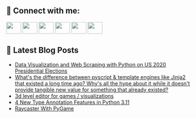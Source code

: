 ## 🔎 Connect with me:
[<img height="32" width="40" src="https://cdn.jsdelivr.net/npm/simple-icons@v5/icons/telegram.svg" />](https://t.me/bullbesh)
[<img height="32" width="40" src="https://cdn.jsdelivr.net/npm/simple-icons@v5/icons/vk.svg" />](https://vk.com/bullbesh)
[<img height="32" width="40" src="https://cdn.jsdelivr.net/npm/simple-icons@v5/icons/twitter.svg" />](https://twitter.com/bullbesh1)
[<img height="32" width="40" src="https://cdn.jsdelivr.net/npm/simple-icons@v5/icons/instagram.svg" />](https://www.instagram.com/bullbesh)
[<img height="32" width="40" src="https://cdn.jsdelivr.net/npm/simple-icons@v5/icons/reddit.svg" />](https://www.reddit.com/user/bullbesh)
[<img height="32" width="40" src="https://cdn.jsdelivr.net/npm/simple-icons@v5/icons/youtube.svg" />](https://www.youtube.com/channel/UCtfjRs6uzgq5mfm8S06WTcg)

## 📕 Latest Blog Posts
<!-- BLOG-POST-LIST:START -->
- [Data Visualization and Web Scraping with Python on US 2020 Presidential Elections](https://www.reddit.com/r/Python/comments/uhbhkb/data_visualization_and_web_scraping_with_python/)
- [What&#39;s the difference between pyscript &amp; template engines like Jinja2 that existed a long time ago? Why&#39;s all the hype about it while it doesn&#39;t provide tangible new value for something that already existed?](https://www.reddit.com/r/Python/comments/uhbby4/whats_the_difference_between_pyscript_template/)
- [3d level editor for games / visualizations](https://www.reddit.com/r/Python/comments/uh9035/3d_level_editor_for_games_visualizations/)
- [4 New Type Annotation Features in Python 3.11](https://www.reddit.com/r/Python/comments/uh8jxg/4_new_type_annotation_features_in_python_311/)
- [Raycaster With PyGame](https://www.reddit.com/r/Python/comments/uh7kj7/raycaster_with_pygame/)
<!-- BLOG-POST-LIST:END -->
